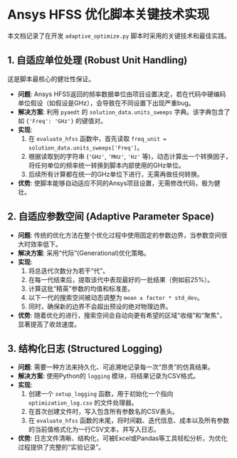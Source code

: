 # Ansys HFSS 优化脚本关键技术实现

本文档记录了在开发 `adaptive_optimize.py` 脚本时采用的关键技术和最佳实践。

## 1. 自适应单位处理 (Robust Unit Handling)

这是脚本最核心的健壮性保证。

- **问题**: Ansys HFSS返回的频率数据单位由项目设置决定，若在代码中硬编码单位假设（如假设是GHz），会导致在不同设置下出现严重bug。
- **解决方案**: 利用 `pyaedt` 的 `solution_data.units_sweeps` 字典。该字典包含了如 `{'Freq': 'GHz'}` 的键值对。
- **实现**: 
    1. 在 `evaluate_hfss` 函数中，首先读取 `freq_unit = solution_data.units_sweeps['Freq']`。
    2. 根据读取到的字符串 (`'GHz'`, `'MHz'`, `'Hz'` 等)，动态计算出一个转换因子，将任何单位的频率统一转换到脚本内部使用的GHz单位。
    3. 后续所有计算都在统一的GHz单位下进行，无需再做任何转换。
- **优势**: 使脚本能够自动适应不同的Ansys项目设置，无需修改代码，极为健壮。

## 2. 自适应参数空间 (Adaptive Parameter Space)

- **问题**: 传统的优化方法在整个优化过程中使用固定的参数边界，当参数空间很大时效率低下。
- **解决方案**: 采用“代际”(Generational)优化策略。
- **实现**:
    1. 将总迭代次数分为若干“代”。
    2. 在每一代结束后，提取该代中表现最好的一批结果（例如前25%）。
    3. 计算这批“精英”参数的均值和标准差。
    4. 以下一代的搜索空间被动态调整为 `mean ± factor * std_dev`。
    5. 同时，确保新的边界不会超出预设的绝对物理边界。
- **优势**: 随着优化的进行，搜索空间会自动向更有希望的区域“收缩”和“聚焦”，显著提高了收敛速度。

## 3. 结构化日志 (Structured Logging)

- **问题**: 需要一种方法来持久化、可追溯地记录每一次“昂贵”的仿真结果。
- **解决方案**: 使用Python的 `logging` 模块，将结果记录为CSV格式。
- **实现**:
    1. 创建一个 `setup_logging` 函数，用于初始化一个指向 `optimization_log.csv` 的文件处理器。
    2. 在首次创建文件时，写入包含所有参数名的CSV表头。
    3. 在 `evaluate_hfss` 函数的末尾，将时间戳、迭代信息、成本以及所有参数的当前值格式化为一行CSV文本，并写入日志。
- **优势**: 日志文件清晰、结构化，可被Excel或Pandas等工具轻松分析，为优化过程提供了完整的“实验记录”。
